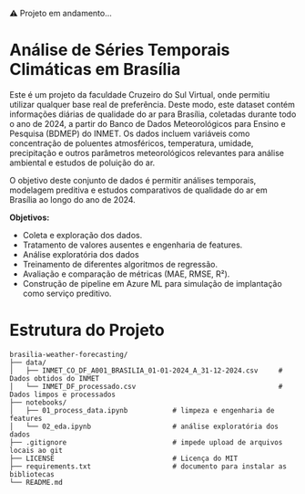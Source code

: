 ⚠️ Projeto em andamento...

# Análise de Séries Temporais Climáticas em Brasília

Este é um projeto da faculdade Cruzeiro do Sul Virtual, onde permitiu utilizar qualquer base real de preferência. Deste modo, este dataset contém informações diárias de qualidade do ar para Brasília, coletadas durante todo o ano de 2024, a partir do Banco de Dados Meteorológicos para Ensino e Pesquisa (BDMEP) do INMET. Os dados incluem variáveis como concentração de poluentes atmosféricos, temperatura, umidade, precipitação e outros parâmetros meteorológicos relevantes para análise ambiental e estudos de poluição do ar.

O objetivo deste conjunto de dados é permitir análises temporais, modelagem preditiva e estudos comparativos de qualidade do ar em Brasília ao longo do ano de 2024.

**Objetivos:**

- Coleta e exploração dos dados.
- Tratamento de valores ausentes e engenharia de features.
- Análise exploratória dos dados
- Treinamento de diferentes algoritmos de regressão.
- Avaliação e comparação de métricas (MAE, RMSE, R²).
- Construção de pipeline em Azure ML para simulação de implantação como serviço preditivo.

# Estrutura do Projeto

```
brasilia-weather-forecasting/
├── data/
│   ├── INMET_CO_DF_A001_BRASILIA_01-01-2024_A_31-12-2024.csv     # Dados obtidos do INMET
│   └── INMET_DF_processado.csv                                   # Dados limpos e processados
├── notebooks/          
│   ├── 01_process_data.ipynb           # limpeza e engenharia de features
│   └── 02_eda.ipynb                    # análise exploratória dos dados
├── .gitignore                          # impede upload de arquivos locais ao git
├── LICENSE                             # Licença do MIT
├── requirements.txt                    # documento para instalar as bibliotecas
└── README.md
```


